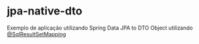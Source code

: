 # jpa-native-dto
Exemplo de aplicação utilizando Spring Data JPA to DTO Object utilizando [@SqlResultSetMapping](https://docs.oracle.com/javaee/7/api/javax/persistence/SqlResultSetMapping.html)
